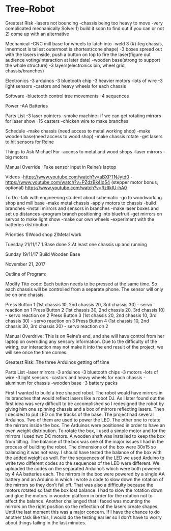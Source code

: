 # Tree-Robot
Greatest Risk
-lasers not bouncing 
-chassis being too heavy to move
-very complicated mechanically 
Solve: 1) build it soon to find out if you can or not   2) come up with an alternative

Mechanical
-CNC mill base for wheels to latch into
-weld 3 (#)-leg chassis, innermost is tallest outermost is shortest(cone shape)
-3 boxes spread out with the lasers inside, push a button on top to fire the laser(figure out audience voting/interaction at later date)
-wooden base(strong to support the whole structure)
-3 layers(electronics bin, wheel grid, chassis/branches)

Electronics
-3 arduinos
-3 bluetooth chip
-3 heavier motors
-lots of wire
-3 light sensors
-castors and heavy wheels for each chassis

Software
-bluetooth control tree movements
-4 sequences

Power
-AA Batteries

Parts List
-3 laser pointers
-smoke machine- if we can get rotating mirrors for laser show
-15 casters
-chicken wire to make branches

Schedule
-make chassis (need access to metal working shop)
-make wooden base(need access to wood shop)
-make chassis rotate
-get lasers to hit sensors for Reine

Things to Ask Michael For
-access to metal and wood shops
-laser mirrors
-big motors

Manual Override
-Fake sensor input in Reine’s laptop

Videos
-https://www.youtube.com/watch?v=aBXPTNJytd0 
-https://www.youtube.com/watch?v=PZdzBk4Io54 (stepper motor bonus, optional)  https://www.youtube.com/watch?v=RzltkIU-hA0 


To Do
-talk with engineering student about schematic
-go to woodworking shop and mill base
-make metal chassis
-apply motors to chassis
-build branches
-install mirrors and sensors in branches
-make laser boxes and set up distances
-program branch positioning into bluefruit
-get mirrors on servos to make light show
-make our own wheels
-experiment with the batteries distribution




Priorities
1)Wood shop
2)Metal work

Tuesday 21/11/17
1.Base done
2.At least one chassis up and running 

Sunday 19/11/17
Build Wooden Base 





November 21, 2017

Outline of Program:

Modify Tito code:
Each button needs to be pressed at the same time. So each chassis will be controlled from a separate phone. The sensor will only be on one chassis.

Press Button 1 (1st chassis 10, 2nd chassis 20, 3rd chassis 30) - servo reaction on 1
Press Button 2 (1st chassis 30, 2nd chassis 20, 3rd chassis 10) - servo reaction on 2
Press Button 3 (1st chassis 20, 2nd chassis 10, 3rd chassis 30) - servo reaction on 3
Press Button 4 (1st chassis 10, 2nd chassis 30, 3rd chassis 20) - servo reaction on 2

Manual Overdrive:
This is on Reine’s end, and she will have control from her laptop on overriding any sensory information. Due to the difficulty of the wiring, our interaction may not make it into the end result of the project, we will see once the time comes.

Greatest Risk: 
The three Arduinos getting off time

Parts List
-laser mirrors
-3 arduinos
-3 bluetooth chips
-3 motors
-lots of wire
-3 light sensors
-castors and heavy wheels for each chassis
-aluminum for chassis
-wooden base
-3 battery packs


First I wanted to build a tree shaped robot. The robot would have mirrors in its branches that would reflect lasers like a robot DJ. As I later found out the first idea was very difficult to be accomplished so I redesigned the robot by giving him one spinning chassis and a box of mirrors reflecting lasers. Then I decided to put LED on the tracks of the base. The project had several Arduinos. Two of them are used to power the LED. The other one to rotate the mirrors inside the box. The Arduinos were positioned in order to have an even weight distribution. To rotate the box, I used a simple motor and for the mirrors I used two DC motors. A wooden shaft was installed to keep the box from tilting. The balance of the box was one of the major issues I had in the process of building the robot. The dimensions of the box were 30x15 so balancing it was not easy. I should have tested the balance of the box with the added weight as well. For the sequences of the LED we used Arduino to write two different codes so the sequences of the LED were different. We uploaded the codes on the separated Arduino’s which were both powered by 4 AA batteries each. The mirrors in the box were powered by a single AA battery and an Arduino in which I wrote a code to slow down the rotation of the mirrors so they don’t fall off. That was also a difficulty because the motors rotated so fast the box lost balance. I had to slow the rotation down and glue the motors in wooden platform in order for the rotation not to affect the balance. Another challenged that I faced was mounting the mirrors on the right position so the reflection of the lasers create shapes. Until the last moment this was a major concern. If I have the chance to do another task like this, I would do the testing earlier so I don’t have to worry about things failing in the last minutes.
